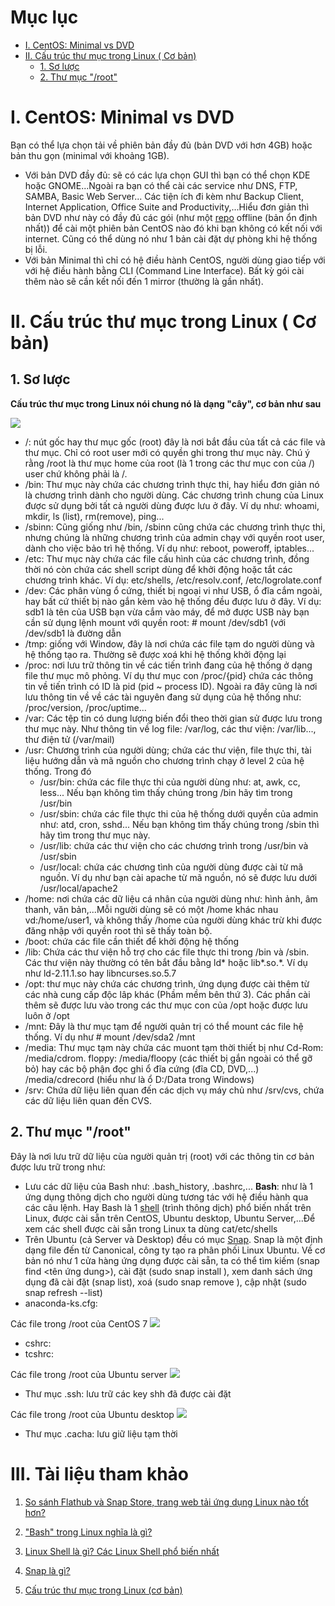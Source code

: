 # Mục lục

 - [I. CentOS: Minimal vs DVD](https://github.com/Phuc-gif051/markDown/blob/main/c%E1%BA%A5u%20tr%C3%BAc%20th%C6%B0%20m%E1%BB%A5c%20trong%20Linux%20(c%C6%A1%20b%E1%BA%A3n).md#i-centos-minimal-vs-dvd)
 - [II. Cấu trúc thư mục trong Linux ( Cơ bản)](https://github.com/Phuc-gif051/markDown/blob/main/c%E1%BA%A5u%20tr%C3%BAc%20th%C6%B0%20m%E1%BB%A5c%20trong%20Linux%20(c%C6%A1%20b%E1%BA%A3n).md#ii-c%E1%BA%A5u-tr%C3%BAc-th%C6%B0-m%E1%BB%A5c-trong-linux--c%C6%A1-b%E1%BA%A3n)
   - [1. Sơ lược](https://github.com/Phuc-gif051/markDown/blob/main/c%E1%BA%A5u%20tr%C3%BAc%20th%C6%B0%20m%E1%BB%A5c%20trong%20Linux%20(c%C6%A1%20b%E1%BA%A3n).md#1-s%C6%A1-l%C6%B0%E1%BB%A3c)
   - [2. Thư mục "/root"](https://github.com/Phuc-gif051/markDown/blob/main/c%E1%BA%A5u%20tr%C3%BAc%20th%C6%B0%20m%E1%BB%A5c%20trong%20Linux%20(c%C6%A1%20b%E1%BA%A3n).md#2-th%C6%B0-m%E1%BB%A5c-root)

# I. CentOS: Minimal vs DVD

Bạn có thể lựa chọn tải về phiên bản đầy đủ (bản DVD với hơn 4GB) hoặc bản thu gọn (minimal với khoảng 1GB).

 - Với bản DVD đầy đủ: sẽ có các lựa chọn GUI thì bạn có thể chọn KDE hoặc GNOME...Ngoài ra bạn có thể cài các service như DNS, FTP, SAMBA, Basic Web Server... 
Các tiện ích đi kèm như Backup Client, Internet Application, Office Suite and Productivity,...Hiểu đơn giản thì bản DVD như này có đầy đủ các gói (như một [repo]() offline (bản ổn định nhất)) để cài một phiên bản CentOS nào đó khi bạn không có kết nối với internet. 
Cũng có thể dùng nó như 1 bản cài đặt dự phòng khi hệ thống bị lỗi.
 - Với bản Minimal thì chỉ có hệ điều hành CentOS, người dùng giao tiếp với với hệ điều hành bằng CLI (Command Line Interface). Bất kỳ gói cài thêm nào sẽ cần kết nối đến 1 mirror (thường là gần nhất).
# II. Cấu trúc thư mục trong Linux ( Cơ bản)
## 1. Sơ lược
**Cấu trúc thư mục trong Linux nói chung nó là dạng "cây", cơ bản như sau**

<img src="https://user-images.githubusercontent.com/79830542/161430250-adb61028-7303-44c0-b181-12523d5b47c0.png"  witdth="850"/>

 - /: nút gốc hay thư mục gốc (root) đây là nơi bắt đầu của tất cả các file và thư mục. Chỉ có root user mới có quyền ghi trong thư mục này. Chú ý rằng /root là thư mục home của root (là 1 trong các thư mục con của /) user chứ không phải là /.
 - /bin: Thư mục này chứa các chương trình thực thi, hay hiểu đơn giản nó là chương trình dành cho người dùng. Các chương trình chung của Linux được sử dụng bởi tất cả người dùng được lưu ở đây. Ví dụ như: whoami, mkdir, ls (list), rm(remove), ping...
 - /sbinn: Cũng giống như /bin, /sbinn cũng chứa các chương trình thực thi, nhưng chúng là những chương trình của admin chạy với quyền root user, dành cho việc bảo trì hệ thống. Ví dụ như: reboot, poweroff, iptables...
 - /etc: Thư mục này chứa các file cấu hình của các chương trình, đồng thời nó còn chứa các shell script dùng để khởi động hoặc tắt các chương trình khác. Ví dụ: etc/shells, /etc/resolv.conf, /etc/logrolate.conf
 - /dev: Các phân vùng ổ cứng, thiết bị ngoại vi như USB, ổ đĩa cắm ngoài, hay bất cứ thiết bị nào gắn kèm vào hệ thống đều được lưu ở đây. Ví dụ: sdb1 là tên của USB bạn vừa cắm vào máy, để mở được USB này bạn cần sử dụng lệnh mount với quyền root: # mount /dev/sdb1 (với /dev/sdb1 là đường dẫn 
 - /tmp: giống với Window, đây là nơi chứa các file tạm do người dùng và hệ thống tạo ra. Thường sẽ được xoá khi hệ thống khởi động lại
 - /proc: nơi lưu trữ thông tin về các tiến trình đang của hệ thống ở dạng file thư mục mô phỏng. Ví dụ thư mục con /proc/{pid} chứa các thông tin về tiến trình có ID là pid (pid ~ process ID). Ngoài ra đây cũng là nơi lưu thông tin về về các tài nguyên đang sử dụng của hệ thống như: /proc/version, /proc/uptime...
 - /var: Các tệp tin có dung lượng biến đổi theo thời gian sử được lưu trong thư mục này. Như thông tin về log file: /var/log, các thư viện: /var/lib..., thư điện tử (/var/mail)
 - /usr: Chương trình của người dùng; chứa các thư viện, file thực thi, tài liệu hướng dẫn và mã nguồn cho chương trình chạy ở level 2 của hệ thống. Trong đó
    - /usr/bin: chứa các file thực thi của người dùng như: at, awk, cc, less... Nếu bạn không tìm thấy chúng trong /bin hãy tìm trong /usr/bin
    - /usr/sbin: chứa các file thực thi của hệ thống dưới quyền của admin như: atd, cron, sshd... Nếu bạn không tìm thấy chúng trong /sbin thì hãy tìm trong thư mục này.
    - /usr/lib: chứa các thư viện cho các chương trình trong /usr/bin và /usr/sbin
    - /usr/local: chứa các chương tình của người dùng được cài từ mã nguồn. Ví dụ như bạn cài apache từ mã nguồn, nó sẽ được lưu dưới /usr/local/apache2
 - /home: nơi chứa các dữ liệu cá nhân của người dùng như: hình ảnh, âm thanh, văn bản,...Mỗi người dùng sẽ có một /home khác nhau vd:/home/user1, và không thấy /home của người dùng khác trừ khi được đăng nhập với quyền root thì sẽ thấy toàn bộ.
 - /boot: chứa các file cần thiết để khởi động hệ thống
 - /lib: Chứa các thư viện hỗ trợ cho các file thực thi trong /bin và /sbin. Các thư viện này thường có tên bắt đầu bằng ld* hoặc lib*.so.*. Ví dụ như ld-2.11.1.so hay libncurses.so.5.7
 - /opt: thư mục này chứa các chương trình, ứng dụng được cài thêm từ các nhà cung cấp độc lâp khác (Phầm mềm bên thứ 3). Các phần cài thêm sẽ được lưu vào trong các thư mục con của /opt hoặc được lưu luôn ở /opt
 - /mnt: Đây là thư mục tạm để người quản trị có thể mount các file hệ thống. Ví dụ như # mount /dev/sda2 /mnt
 - /media: Thư mục tạm này chứa các muont tạm thời thiết bị như Cd-Rom: /media/cdrom. floppy: /media/floopy (các thiết bị gắn ngoài có thể gỡ bỏ) hay các bộ phận đọc ghi ổ đĩa cứng (đĩa CD, DVD,...) /media/cdrecord (hiểu như là ổ D:/Data trong Windows)
 - /srv: Chứa dữ liệu liên quan đến các dịch vụ máy chủ như /srv/cvs, chứa các dữ liệu liên quan đến CVS.

## 2. Thư mục "/root"

Đây là nơi lưu trữ dữ liệu cùa người quản trị (root) với các thông tin cơ bản được lưu trữ trong như:

 - Lưu các dữ liệu của Bash như: .bash_history, .bashrc,...
  **Bash**: như là 1 ứng dụng thông dịch cho người dùng tương tác với hệ điều hành qua các câu lệnh. Hay Bash là 1 [shell](https://quantrimang.com/linux-shell-la-gi-cac-linux-shell-pho-bien-nhat-174496) (trình thông dịch) phổ biến nhất trên Linux, được cài sẵn trên CentOS, Ubuntu desktop, Ubuntu Server,...Để xem các shell được cài sẵn trong Linux ta dùng cat/etc/shells
 - Trên Ubuntu (cả Server và Desktop) đều có mục [Snap](https://quantrimang.com/so-sanh-flathub-va-snap-store-166089#:~:text=Snap%20l%C3%A0%20m%E1%BB%99t%20%C4%91%E1%BB%8Bnh%20d%E1%BA%A1ng,k%E1%BB%B3%20ph%C3%B9%20h%E1%BB%A3p%20v%E1%BB%9Bi%20Ubuntu.). Snap là một định dạng file đến từ Canonical, công ty tạo ra phân phối Linux Ubuntu. Về cơ bản nó như 1 cửa hàng ứng dụng được cài sẵn, ta có thể tìm kiếm (snap find <tên ứng dung>), cài đặt (sudo snap install <package>), xem danh sách ứng dụng đã cài đặt (snap list), xoá (sudo snap remove <package>), cập nhật (sudo snap refresh --list)
 - anaconda-ks.cfg:  

  
  Các file trong /root của CentOS 7
  <img src="https://user-images.githubusercontent.com/79830542/161697872-151b53da-27d8-431a-9cd9-318f39299c47.png" />
 
  - cshrc: 
  - tcshrc: 
    
   Các file trong /root của Ubuntu server
  <img src="https://user-images.githubusercontent.com/79830542/161698210-5a5888db-4e31-4c02-ab69-0f759578956e.PNG" />
 
   - Thư mục .ssh: lưu trữ các key shh đã được cài đặt
 
 
   Các file trong /root của Ubuntu desktop
  <img src="https://user-images.githubusercontent.com/79830542/161735928-5a0dd6be-cc93-4fbf-8fac-471342eecac3.png" />
   - Thư mục .cacha: lưu giữ liệu tạm thời
    
# III. Tài liệu tham khảo
 
 1. [So sánh Flathub và Snap Store, trang web tải ứng dụng Linux nào tốt hơn?](https://quantrimang.com/so-sanh-flathub-va-snap-store-166089#:~:text=Snap%20l%C3%A0%20m%E1%BB%99t%20%C4%91%E1%BB%8Bnh%20d%E1%BA%A1ng,k%E1%BB%B3%20ph%C3%B9%20h%E1%BB%A3p%20v%E1%BB%9Bi%20Ubuntu.)
 
 2. ["Bash" trong Linux nghĩa là gì?](https://quantrimang.com/bash-co-nghia-la-gi-trong-linux-178165)
 
 3. [Linux Shell là gì? Các Linux Shell phổ biến nhất](https://quantrimang.com/linux-shell-la-gi-cac-linux-shell-pho-bien-nhat-174496)
 
 4. [Snap là gì?](https://viblo.asia/p/snap-cai-dat-moi-thu-voi-terminal-Eb85ox3WK2G)
 
 5. [Cấu trúc thư mục trong Linux (cơ bản)](https://wiki.matbao.net/kb/co-ban-cau-truc-thu-muc-trong-linux/)
